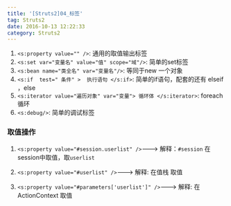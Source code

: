 ```yaml
---
title: '[Struts2]04_标签'
tag: Struts2
date: 2016-10-13 12:22:33
category: Struts2
---
```


1. `<s:property value="" />`: 通用的取值输出标签
2. `<s:set var="变量名" value="值" scope="域"/>`:  简单的set标签 
3.  `<s:bean name="类全名" var="变量名"/>`:  等同于new 一个对象
4.  `<s:if  test=" 条件" >  执行语句 </s:if>`:  简单的if语句，配套的还有 elseif ，else
5.  `<s:iterator value="遍历对象" var="变量"> 循环体 </s:iterator>`:  foreach循环
6. `<s:debug/>`: 简单的调试标签
### 取值操作

1. `<s:property value="#session.userlist" />`---> 解释：`#session` 在session中取值，取`userlist`

2.  `<s:property value="#userlist" />`---> 解释: 在值栈 取值

3. `<s:property value="#parameters['userlist']" />`---> 解释: 在ActionContext 取值

